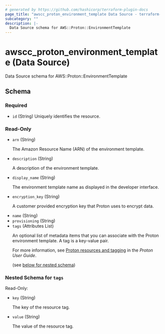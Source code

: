 ```yaml
---
# generated by https://github.com/hashicorp/terraform-plugin-docs
page_title: "awscc_proton_environment_template Data Source - terraform-provider-awscc"
subcategory: ""
description: |-
  Data Source schema for AWS::Proton::EnvironmentTemplate
---
```


# awscc_proton_environment_template (Data Source)

Data Source schema for AWS::Proton::EnvironmentTemplate



<!-- schema generated by tfplugindocs -->
## Schema

### Required

- `id` (String) Uniquely identifies the resource.

### Read-Only

- `arn` (String) <p>The Amazon Resource Name (ARN) of the environment template.</p>
- `description` (String) <p>A description of the environment template.</p>
- `display_name` (String) <p>The environment template name as displayed in the developer interface.</p>
- `encryption_key` (String) <p>A customer provided encryption key that Proton uses to encrypt data.</p>
- `name` (String)
- `provisioning` (String)
- `tags` (Attributes List) <p>An optional list of metadata items that you can associate with the Proton environment template. A tag is a key-value pair.</p>
         <p>For more information, see <a href="https://docs.aws.amazon.com/proton/latest/userguide/resources.html">Proton resources and tagging</a> in the
        <i>Proton User Guide</i>.</p> (see [below for nested schema](#nestedatt--tags))

<a id="nestedatt--tags"></a>
### Nested Schema for `tags`

Read-Only:

- `key` (String) <p>The key of the resource tag.</p>
- `value` (String) <p>The value of the resource tag.</p>


